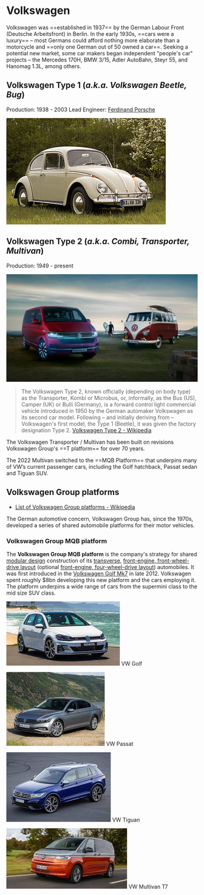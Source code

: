 # Volkswagen

Volkswagen was ==established in 1937== by the German Labour Front (Deutsche Arbeitsfront) in Berlin. In the early 1930s, ==cars were a luxury== – most Germans could afford nothing more elaborate than a motorcycle and ==only one German out of 50 owned a car==. Seeking a potential new market, some car makers began independent "people's car" projects – the Mercedes 170H, BMW 3/15, Adler AutoBahn, Steyr 55, and Hanomag 1.3L, among others.

## Volkswagen Type 1 (*a.k.a. Volkswagen Beetle, Bug*)
Production: 1938 - 2003
Lead Engineer: [Ferdinand Porsche](https://en.wikipedia.org/wiki/Ferdinand_Porsche)

![](assets/Pasted%20image%2020220830070000.png)

## Volkswagen Type 2 (*a.k.a. Combi, Transporter, Multivan*)
Production: 1949 - present

![](assets/Pasted%20image%2020220830064853.png)
> The Volkswagen Type 2, known officially (depending on body type) as the Transporter, Kombi or Microbus, or, informally, as the Bus (US), Camper (UK) or Bulli (Germany), is a forward control light commercial vehicle introduced in 1950 by the German automaker Volkswagen as its second car model. Following – and initially deriving from – Volkswagen's first model, the Type 1 (Beetle), it was given the factory designation Type 2.
> [Volkswagen Type 2 - Wikipedia](https://en.wikipedia.org/wiki/Volkswagen_Type_2)

The Volkswagen Transporter / Multivan has been built on revisions Volkswagen Group's ==T platform== for over 70 years.

The 2022 Multivan switched to the ==MQB Platform== that underpins many of VW’s current passenger cars, including the Golf hatchback, Passat sedan and Tiguan SUV.

## Volkswagen Group platforms
- [List of Volkswagen Group platforms - Wikipedia](https://en.wikipedia.org/wiki/List_of_Volkswagen_Group_platforms)

The German automotive concern, Volkswagen Group has, since the 1970s, developed a series of shared automobile platforms for their motor vehicles.

### Volkswagen Group MQB platform

The **Volkswagen Group MQB platform** is the company's strategy for shared [modular design](https://en.wikipedia.org/wiki/Modular_design "Modular design") construction of its [transverse](https://en.wikipedia.org/wiki/Transverse_engine "Transverse engine"), [front-engine, front-wheel-drive layout](https://en.wikipedia.org/wiki/Front-engine,_front-wheel-drive_layout "Front-engine, front-wheel-drive layout") (optional [front-engine, four-wheel-drive layout](https://en.wikipedia.org/wiki/Front-engine,_four-wheel-drive_layout "Front-engine, four-wheel-drive layout")) automobiles. It was first introduced in the [Volkswagen Golf Mk7](https://en.wikipedia.org/wiki/Volkswagen_Golf_Mk7 "Volkswagen Golf Mk7") in late 2012. Volkswagen spent roughly $8bn developing this new platform and the cars employing it. The platform underpins a wide range of cars from the supermini class to the mid size SUV class.

![](assets/Pasted%20image%2020220830071632.png)
VW Golf

![](assets/Pasted%20image%2020220830071651.png)
VW Passat

![](assets/Pasted%20image%2020220830071715.png)
VW Tiguan

![](assets/Pasted%20image%2020220830071743.png)
VW Multivan T7
